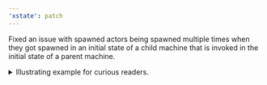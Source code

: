 ```yaml
---
'xstate': patch
---
```


Fixed an issue with spawned actors being spawned multiple times when they got spawned in an initial state of a child machine that is invoked in the initial state of a parent machine.

<details>
<summary>
Illustrating example for curious readers.
</summary>

```js
const child = createMachine({
  initial: 'bar',
  context: {},
  states: {
    bar: {
      entry: assign({
        promise: () => {
          return spawn(() => Promise.resolve('answer'));
        }
      })
    }
  }
});

const parent = createMachine({
  initial: 'foo',
  states: {
    foo: {
      invoke: {
        src: child,
        onDone: 'end'
      }
    },
    end: { type: 'final' }
  }
});

interpret(parent).start();
```

</details>
